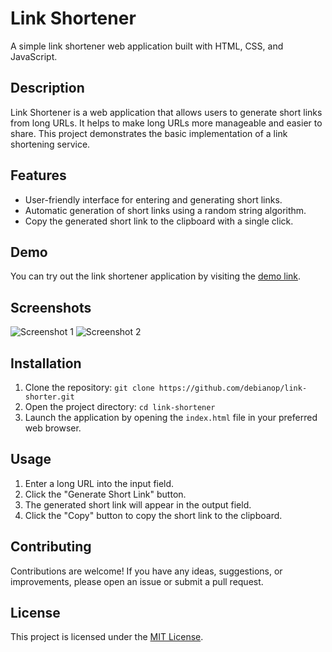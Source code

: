 # Link Shortener

A simple link shortener web application built with HTML, CSS, and JavaScript.

## Description

Link Shortener is a web application that allows users to generate short links from long URLs. It helps to make long URLs more manageable and easier to share. This project demonstrates the basic implementation of a link shortening service.

## Features

- User-friendly interface for entering and generating short links.
- Automatic generation of short links using a random string algorithm.
- Copy the generated short link to the clipboard with a single click.

## Demo

You can try out the link shortener application by visiting the [demo link](https://example.com).

## Screenshots

![Screenshot 1](screenshots/screenshot1.png)
![Screenshot 2](screenshots/screenshot2.png)

## Installation

1. Clone the repository: `git clone https://github.com/debianop/link-shorter.git`
2. Open the project directory: `cd link-shortener`
3. Launch the application by opening the `index.html` file in your preferred web browser.

## Usage

1. Enter a long URL into the input field.
2. Click the "Generate Short Link" button.
3. The generated short link will appear in the output field.
4. Click the "Copy" button to copy the short link to the clipboard.

## Contributing

Contributions are welcome! If you have any ideas, suggestions, or improvements, please open an issue or submit a pull request.

## License

This project is licensed under the [MIT License](LICENSE).

